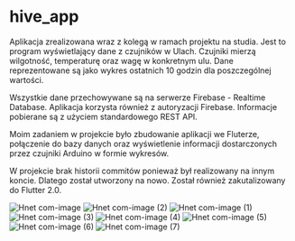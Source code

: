 # hive_app

Aplikacja zrealizowana wraz z kolegą w ramach projektu na studia. Jest to program wyświetlający dane z czujników w Ulach. Czujniki mierzą wilgotność, temperaturę oraz wagę w konkretnym ulu. Dane reprezentowane są jako wykres ostatnich 10 godzin dla poszczególnej wartości. 

Wszystkie dane przechowywane są na serwerze Firebase - Realtime Database. Aplikacja korzysta również z autoryzacji Firebase. Informacje pobierane są z użyciem standardowego REST API. 

Moim zadaniem w projekcie było zbudowanie aplikacji we Fluterze, połączenie do bazy danych oraz wyświetlenie informacji dostarczonych przez czujniki Arduino w formie wykresów. 

W projekcie brak historii commitów ponieważ był realizowany na innym koncie. Dlatego został utworzony na nowo. Został również zakutalizowany do Flutter 2.0.

![Hnet com-image](https://user-images.githubusercontent.com/68157494/125475445-45bd8f7f-6a63-45ac-b6c0-4bb1349855b2.png) ![Hnet com-image (2)](https://user-images.githubusercontent.com/68157494/125475472-f643e37d-e74a-46ef-9b64-e4bd968671fa.png) ![Hnet com-image (1)](https://user-images.githubusercontent.com/68157494/125475485-057145b5-0e8b-47e8-a709-908c93d11f1a.png)
![Hnet com-image (3)](https://user-images.githubusercontent.com/68157494/125475509-5dfc9a03-7b21-4f49-8936-707c11987ade.png) ![Hnet com-image (4)](https://user-images.githubusercontent.com/68157494/125475558-3f5b39ae-d444-4d0c-a4c6-677c4114f7f3.png) ![Hnet com-image (5)](https://user-images.githubusercontent.com/68157494/125475569-0cbcced1-5ecb-4c29-a833-055162e02a6e.png)
![Hnet com-image (6)](https://user-images.githubusercontent.com/68157494/125475594-f4680d60-d4e3-417d-8399-63efe2cf8ed7.png) ![Hnet com-image (7)](https://user-images.githubusercontent.com/68157494/125475605-b0263486-0550-47e3-9d64-3626283c18d0.png)











